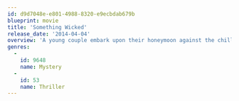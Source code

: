 ```yaml
---
id: d9d7048e-e801-4988-8320-e9ecbdab679b
blueprint: movie
title: 'Something Wicked'
release_date: '2014-04-04'
overview: 'A young couple embark upon their honeymoon against the chilling landscapes of the Pacific Northwest. But when tragedy strikes, gruesome secrets from their past collide with sinister forces of the present...'
genres:
  -
    id: 9648
    name: Mystery
  -
    id: 53
    name: Thriller
---
```


